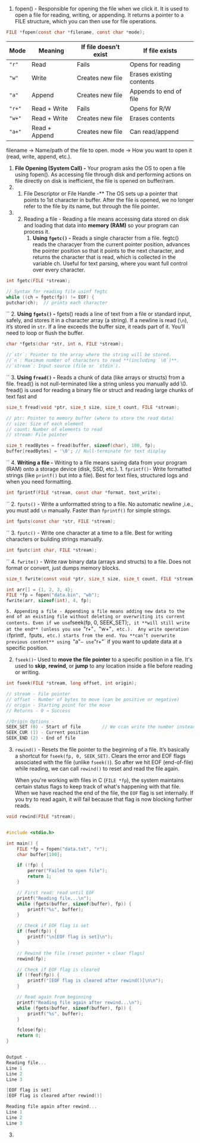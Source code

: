 
1. fopen() - Responsible for opening the file when we click it. It is used to open a file for reading, writing, or appending. It returns a pointer to a FILE structure, which you can then use for file operations.
   
```c
FILE *fopen(const char *filename, const char *mode);
```

| Mode   | Meaning       | If file doesn’t exist | If file exists           |
| ------ | ------------- | --------------------- | ------------------------ |
| `"r"`  | Read          | Fails                 | Opens for reading        |
| `"w"`  | Write         | Creates new file      | Erases existing contents |
| `"a"`  | Append        | Creates new file      | Appends to end of file   |
| `"r+"` | Read + Write  | Fails                 | Opens for R/W            |
| `"w+"` | Read + Write  | Creates new file      | Erases contents          |
| `"a+"` | Read + Append | Creates new file      | Can read/append          |

filename → Name/path of the file to open.
mode → How you want to open it (read, write, append, etc.).
 1. **File Opening (System Call) -** Your program asks the OS to open a file using fopen(). As accessing file through disk and performing actions on file directly on disk is inefficient, the file is opened on buffer/ram. 
 2. 1. File Descriptor or File Handle -** The OS sets up a pointer that points to 1st character in buffer. After the file is opened, we no longer refer to the file by its name, but through the file pointer.
 3. 2. Reading a file - Reading a file means accessing data stored on disk and loading that data into **memory (RAM)** so your program can process it.
		1. **Using `fgetc()` -** Reads a single character from a file. fegtc() reads the characyer from the current pointer position, advances the pointer position so that it points to the next character, and returns the character that is read, which is collected in the variable ch. Useful for text parsing, where you want full control over every character.

```c
int fgetc(FILE *stream);

// Syntax for reading file usinf fegtc
while ((ch = fgetc(fp)) != EOF) {
putchar(ch);  // prints each character
```
``
		2. **Using `fgets()` -** fgets() reads a line of text from a file or standard input, safely, and stores it in a character array (a string). If a newline is read (`\n`), it’s stored in `str`. If a line exceeds the buffer size, it reads part of it. You’ll need to loop or flush the buffer.

```c
char *fgets(char *str, int n, FILE *stream);

//`str`: Pointer to the array where the string will be stored.
//`n`: Maximum number of characters to read **(including `\0`)**.
//`stream`: Input source (file or `stdin`).
```
``
		3. **Using `fread()` -** Reads a chunk of data (like arrays or structs) from a file. fread() is not null-terminated like a string unless you manually add \0. fread() is used for reading a binary file or struct and reading large chunks of text fast and 
```c
size_t fread(void *ptr, size_t size, size_t count, FILE *stream);

// ptr: Pointer to memory buffer (where to store the read data)
// size: Size of each element
// count: Number of elements to read
// stream: File pointer

size_t readBytes = fread(buffer, sizeof(char), 100, fp);
buffer[readBytes] = '\0'; // Null-terminate for text display
```
``
	4. **Writing a file -** Writing to a file means saving data from your program (RAM) onto a storage device (disk, SSD, etc.).
		1. `fprintf()`- Write formatted strings (like `printf()` but into a file). Best for text files, structured logs and when you need formatting. 
```c
int fprintf(FILE *stream, const char *format, text_write);
```
``
		2. `fputs()` - Write a unformatted string to a file. No automatic newline ,i.e., you must add `\n` manually. Faster than `fprintf()` for simple strings.
```c
int fputs(const char *str, FILE *stream);
```
``
		3. `fputc()` - Write one character at a time to a file. Best for writing characters or building strings manually.
```c
int fputc(int char, FILE *stream);
```
``
		4. `fwrite()` - Write raw binary data (arrays and structs) to a file. Does not format or convert, just dumps memory blocks.
```c
size_t fwrite(const void *ptr, size_t size, size_t count, FILE *stream);

int arr[] = {1, 2, 3, 4};
FILE *fp = fopen("data.bin", "wb");
fwrite(arr, sizeof(int), 4, fp);
```
`
	5. Appending a file - Appending a file means adding new data to the end of an existing file without deleting or overwriting its current contents. Even if we use `fseek(fp, 0, SEEK_SET);`, it **will still write at the end** (unless you use `"r+"`, `"w+"`, etc.).  Any write operation (`fprintf`, `fputs`, etc.) starts from the end. You **can’t overwrite previous content** using `"a"` — use `"r+"` if you want to update data at a specific position. 

2. `fseek()`- Used to **move the file pointer** to a specific position in a file. It's used to **skip**, **rewind**, or **jump** to any location inside a file before reading or writing. 
```c
int fseek(FILE *stream, long offset, int origin);

// stream - File pointer
// offset - Number of bytes to move (can be positive or negative)
// origin - Starting point for the move
// Returns - 0 → Success

//Origin Options - 
SEEK_SET (0) - Start of file        // We ccan write the number instead of name
SEEK_CUR (1) - Current position
SEEK_END (2) - End of file
```

3. `rewind()` - Resets the file pointer to the beginning of a file. It’s basically a shortcut for `fseek(fp, 0, SEEK_SET)`. Clears the error and EOF flags associated with the file (unlike `fseek()`). So after we hit EOF (end-of-file) while reading, we can call `rewind()` to reset and read the file again.
   
   When you're working with files in C (`FILE *fp`), the system maintains certain status flags to keep track of what's happening with that file. When we have reached the end of the file, the `EOF` flag is set internally. If you try to read again, it will fail because that flag is now blocking further reads. 
   
```c
void rewind(FILE *stream);


#include <stdio.h>

int main() {
    FILE *fp = fopen("data.txt", "r");
    char buffer[100];

    if (!fp) {
        perror("Failed to open file");
        return 1;
    }

    // First read: read until EOF
    printf("Reading file...\n");
    while (fgets(buffer, sizeof(buffer), fp)) {
        printf("%s", buffer);
    }

    // Check if EOF flag is set
    if (feof(fp)) {
        printf("\n[EOF flag is set]\n");
    }

    // Rewind the file (reset pointer + clear flags)
    rewind(fp);

    // Check if EOF flag is cleared
    if (!feof(fp)) {
        printf("[EOF flag is cleared after rewind()]\n\n");
    }

    // Read again from beginning
    printf("Reading file again after rewind...\n");
    while (fgets(buffer, sizeof(buffer), fp)) {
        printf("%s", buffer);
    }

    fclose(fp);
    return 0;
}


Output - 
Reading file...
Line 1
Line 2
Line 3

[EOF flag is set]
[EOF flag is cleared after rewind()]

Reading file again after rewind...
Line 1
Line 2
Line 3
```

3. 



